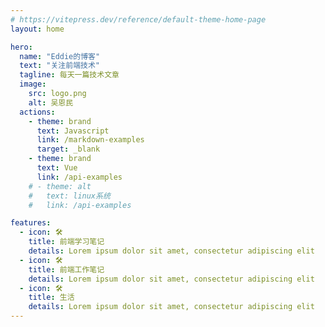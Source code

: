 ```yaml
---
# https://vitepress.dev/reference/default-theme-home-page
layout: home

hero:
  name: "Eddie的博客"
  text: "关注前端技术"
  tagline: 每天一篇技术文章
  image:
    src: logo.png
    alt: 吴恩民
  actions:
    - theme: brand
      text: Javascript
      link: /markdown-examples
      target: _blank
    - theme: brand
      text: Vue
      link: /api-examples
    # - theme: alt
    #   text: linux系统
    #   link: /api-examples

features:
  - icon: 🛠️
    title: 前端学习笔记
    details: Lorem ipsum dolor sit amet, consectetur adipiscing elit
  - icon: 🛠️
    title: 前端工作笔记
    details: Lorem ipsum dolor sit amet, consectetur adipiscing elit
  - icon: 🛠️
    title: 生活
    details: Lorem ipsum dolor sit amet, consectetur adipiscing elit
---
```

